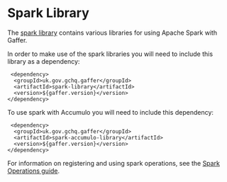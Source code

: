 # Spark Library

The [spark library](https://github.com/gchq/Gaffer/tree/master/library/spark/spark-library) contains various libraries for using Apache Spark with Gaffer.

In order to make use of the spark libraries you will need to include this library as a dependency:
```
 <dependency>
  <groupId>uk.gov.gchq.gaffer</groupId>
  <artifactId>spark-library</artifactId>
  <version>${gaffer.version}</version>
</dependency>
```

To use spark with Accumulo you will need to include this dependency:
```
 <dependency>
  <groupId>uk.gov.gchq.gaffer</groupId>
  <artifactId>spark-accumulo-library</artifactId>
  <version>${gaffer.version}</version>
</dependency>
```

For information on registering and using spark operations, see the [Spark Operations guide](../../../reference/operations-guide/spark.md).

